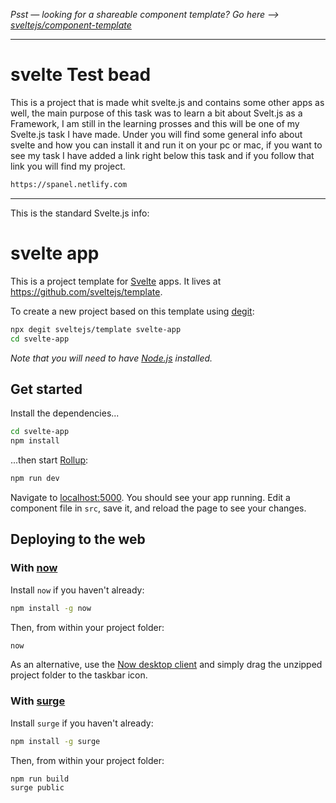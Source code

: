 *Psst — looking for a shareable component template? Go here --> [sveltejs/component-template](https://github.com/sveltejs/component-template)*

---

# svelte Test bead

This is a project that is made whit svelte.js and contains some other apps as well, the main purpose of this task was to learn a bit about Svelt.js as a Framework, I am still in the learning prosses and this will be one of my Svelte.js task I have made. Under you will find some general info about svelte and how you can install it and run it on your pc or mac, if you want to see my task I have added a link right below this task and if you follow that link you will find my project. 



```bash
https://spanel.netlify.com 
```


---------------------------------------------
This is the standard Svelte.js info: 

# svelte app

This is a project template for [Svelte](https://svelte.dev) apps. It lives at https://github.com/sveltejs/template.

To create a new project based on this template using [degit](https://github.com/Rich-Harris/degit):

```bash
npx degit sveltejs/template svelte-app
cd svelte-app
```

*Note that you will need to have [Node.js](https://nodejs.org) installed.*


## Get started

Install the dependencies...

```bash
cd svelte-app
npm install
```

...then start [Rollup](https://rollupjs.org):

```bash
npm run dev
```

Navigate to [localhost:5000](http://localhost:5000). You should see your app running. Edit a component file in `src`, save it, and reload the page to see your changes.


## Deploying to the web

### With [now](https://zeit.co/now)

Install `now` if you haven't already:

```bash
npm install -g now
```

Then, from within your project folder:

```bash
now
```

As an alternative, use the [Now desktop client](https://zeit.co/download) and simply drag the unzipped project folder to the taskbar icon.

### With [surge](https://surge.sh/)

Install `surge` if you haven't already:

```bash
npm install -g surge
```

Then, from within your project folder:

```bash
npm run build
surge public
```
